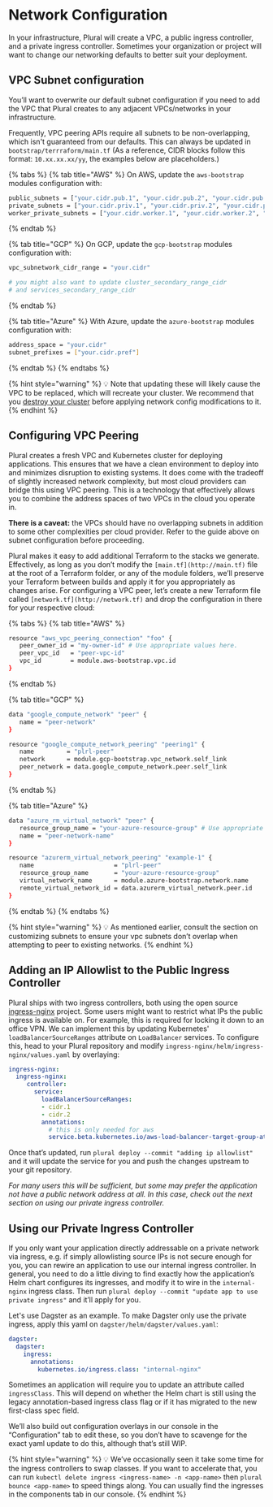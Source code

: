 # Network Configuration

In your infrastructure, Plural will create a VPC, a public ingress controller, and a private ingress controller. Sometimes your organization or project will want to change our networking defaults to better suit your deployment.

## VPC Subnet configuration

You’ll want to overwrite our default subnet configuration if you need to add the VPC that Plural creates to any adjacent VPCs/networks in your infrastructure.

Frequently, VPC peering APIs require all subnets to be non-overlapping, which isn't guaranteed from our defaults. This can always be updated in `bootstrap/terrraform/main.tf` (As a reference, CIDR blocks follow this format: `10.xx.xx.xx/yy`, the examples below are placeholders.)

{% tabs %}
{% tab title="AWS" %}
On AWS, update the `aws-bootstrap` modules configuration with:

```bash
public_subnets = ["your.cidr.pub.1", "your.cidr.pub.2", "your.cidr.pub.3"]
private_subnets = ["your.cidr.priv.1", "your.cidr.priv.2", "your.cidr.priv.3"]
worker_private_subnets = ["your.cidr.worker.1", "your.cidr.worker.2", "your.cidr.worker.3"]
```
{% endtab %}

{% tab title="GCP" %}
On GCP, update the `gcp-bootstrap` modules configuration with:

```bash
vpc_subnetwork_cidr_range = "your.cidr"

# you might also want to update cluster_secondary_range_cidr 
# and services_secondary_range_cidr
```
{% endtab %}

{% tab title="Azure" %}
With Azure, update the `azure-bootstrap` modules configuration with:

```bash
address_space = "your.cidr"
subnet_prefixes = ["your.cidr.pref"]
```
{% endtab %}
{% endtabs %}

{% hint style="warning" %}
💡 Note that updating these will likely cause the VPC to be replaced, which will recreate your cluster. We recommend that you [destroy your cluster](../basic-setup-and-deployment/uninstall.md) before applying network config modifications to it.
{% endhint %}

## Configuring VPC Peering

Plural creates a fresh VPC and Kubernetes cluster for deploying applications. This ensures that we have a clean environment to deploy into and minimizes disruption to existing systems. It does come with the tradeoff of slightly increased network complexity, but most cloud providers can bridge this using VPC peering. This is a technology that effectively allows you to combine the address spaces of two VPCs in the cloud you operate in.

**There is a caveat:** the VPCs should have no overlapping subnets in addition to some other complexities per cloud provider. Refer to the guide above on subnet configuration before proceeding.

Plural makes it easy to add additional Terraform to the stacks we generate. Effectively, as long as you don’t modify the `[main.tf](http://main.tf)` file at the root of a Terraform folder, or any of the module folders, we’ll preserve your Terraform between builds and apply it for you appropriately as changes arise. For configuring a VPC peer, let’s create a new Terraform file called `[network.tf](http://network.tf)` and drop the configuration in there for your respective cloud:

{% tabs %}
{% tab title="AWS" %}
```bash
resource "aws_vpc_peering_connection" "foo" {
   peer_owner_id = "my-owner-id" # Use appropriate values here.
   peer_vpc_id   = "peer-vpc-id"
   vpc_id        = module.aws-bootstrap.vpc.id
}
```
{% endtab %}

{% tab title="GCP" %}
```bash
data "google_compute_network" "peer" {
   name = "peer-network"
}

resource "google_compute_network_peering" "peering1" {
   name         = "plrl-peer" 
   network      = module.gcp-bootstrap.vpc_network.self_link
   peer_network = data.google_compute_network.peer.self_link
}
```
{% endtab %}

{% tab title="Azure" %}
```bash
data "azure_rm_virtual_network" "peer" {
   resource_group_name = "your-azure-resource-group" # Use appropriate values here.
   name = "peer-network-name"
}

resource "azurerm_virtual_network_peering" "example-1" {
   name                      = "plrl-peer"
   resource_group_name       = "your-azure-resource-group"  
   virtual_network_name      = module.azure-bootstrap.network.name
   remote_virtual_network_id = data.azurerm_virtual_network.peer.id
}
```
{% endtab %}
{% endtabs %}

{% hint style="warning" %}
💡 As mentioned earlier, consult the section on customizing subnets to ensure your vpc subnets don’t overlap when attempting to peer to existing networks.
{% endhint %}

## Adding an IP Allowlist to the Public Ingress Controller

Plural ships with two ingress controllers, both using the open source [ingress-nginx](https://github.com/kubernetes/ingress-nginx) project. Some users might want to restrict what IPs the public ingress is available on. For example, this is required for locking it down to an office VPN. We can implement this by updating Kubernetes' `loadBalancerSourceRanges` attribute on `LoadBalancer` services. To configure this, head to your Plural repository and modify `ingress-nginx/helm/ingress-nginx/values.yaml` by overlaying:

```yaml
ingress-nginx:
  ingress-nginx:
     controller:
       service:
         loadBalancerSourceRanges:
         - cidr.1
         - cidr.2
         annotations:
           # this is only needed for aws
           service.beta.kubernetes.io/aws-load-balancer-target-group-attributes: preserve_client_ip.enabled=true
```

Once that’s updated, run `plural deploy --commit "adding ip allowlist"` and it will update the service for you and push the changes upstream to your git repository.

_For many users this will be sufficient, but some may prefer the application not have a public network address at all. In this case, check out the next section on using our private ingress controller._

## Using our Private Ingress Controller

If you only want your application directly addressable on a private network via ingress, e.g. if simply allowlisting source IPs is not secure enough for you, you can rewire an application to use our internal ingress controller. In general, you need to do a little diving to find exactly how the application’s Helm chart configures its ingresses, and modify it to wire in the `internal-nginx` ingress class. Then run `plural deploy --commit "update app to use private ingress"` and it’ll apply for you.

Let's use Dagster as an example. To make Dagster only use the private ingress, apply this yaml on `dagster/helm/dagster/values.yaml`:

```yaml
dagster:
  dagster:
    ingress:
      annotations:
        kubernetes.io/ingress.class: "internal-nginx"
```

Sometimes an application will require you to update an attribute called `ingressClass`. This will depend on whether the Helm chart is still using the legacy annotation-based ingress class flag or if it has migrated to the new first-class spec field.

We’ll also build out configuration overlays in our console in the “Configuration” tab to edit these, so you don’t have to scavenge for the exact yaml update to do this, although that’s still WIP.

{% hint style="warning" %}
💡 We’ve occasionally seen it take some time for the ingress controllers to swap classes. If you want to accelerate that, you can run `kubectl delete ingress <ingress-name> -n <app-name>` then `plural bounce <app-name>` to speed things along. You can usually find the ingresses in the components tab in our console.
{% endhint %}
